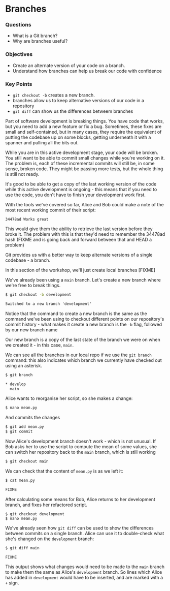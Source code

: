 # Branches

<div class="questions">

### Questions

- What is a Git branch?
- Why are branches useful?

</div>

<div class="objectives">

### Objectives

- Create an alternate version of your code on a branch.
- Understand how branches can help us break our code with confidence

</div>  


<div class="keypoints">

### Key Points

- `git checkout -b` creates a new branch.
- branches allow us to keep alternative versions of our code in a repository
- `git diff` can show us the differences betweem branches

</div>


Part of software development is breaking things. You have code that works, 
but you need to add a new feature or fix a bug. Sometimes, these fixes are
small and self-contained, but in many cases, they require the equivalent of
putting the codebase up on some blocks, getting underneath it with a spanner
and pulling all the bits out.

While you are in this active development stage, your code will be broken.
You still want to be able to commit small changes while you're working on it.
The problem is, each of these incremental commits will still be, in some sense,
broken code. They might be passing more tests, but the whole thing is still
not ready.

It's good to be able to get a copy of the last working version of the code
while this active development is ongoing - this means that if you need to use
the code, you don't have to finish your development work first.

With the tools we've covered so far, Alice and Bob could make a note of the
most recent working commit of their script:

    34478ad Works great

This would give them the ability to retrieve the last version before they
broke it. The problem with this is that they'd need to remember the 34478ad
hash (FIXME and is going back and forward between that and HEAD a problem)

Git provides us with a better way to keep alternate versions of a single
codebase - a branch.

In this section of the workshop, we'll just create local branches [FIXME]

We've already been using a `main` branch. Let's create a new branch where
we're free to break things. 

```bash
$ git checkout -b development
```

```abc
Switched to a new branch 'development'
```

Notice that the command to create a new branch is the same as the command we've
been using to checkout different points on our repository's commit history -
what makes it create a new branch is the `-b` flag, followed by our new branch
name

Our new branch is a copy of the last state of the branch we were on when we
created it - in this case, `main`.

We can see all the branches in our local repo if we use the `git branch`
command: this also indicates which branch we currently have checked out using
an asterisk.

```bash
$ git branch
```

```abc
* develop
  main
```

Alice wants to reorganise her script, so she makes a change:

```bash
$ nano mean.py
```

And commits the changes

```bash
$ git add mean.py
$ git commit
```

Now Alice's development branch doesn't work - which is not unusual. If Bob
asks her to use the script to compute the mean of some values, she can switch
her repository back to the `main` branch, which is still working

```bash
$ git checkout main
```

We can check that the content of `mean.py` is as we left it:

```bash
$ cat mean.py
```

```abc
FIXME
```

After calculating some means for Bob, Alice returns to her development branch,
and fixes her refactored script.

```
$ git checkout development
$ nano mean.py
```


We've already seen how `git diff` can be used to show the differences between 
commits on a single branch. Alice can use it to double-check what she's
changed on the `development` branch:

```bash
$ git diff main
```

```abc
FIXME
```
This output shows what changes would need to be made to the `main` branch to 
make them the same as Alice's `development` branch. So lines which Alice has
added in `development` would have to be inserted, and are marked with a `+`
sign.

